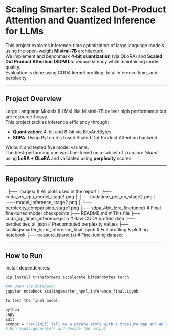# Scaling Smarter: Scaled Dot-Product Attention and Quantized Inference for LLMs

This project explores inference-time optimization of large language models using the open-weight **Mistral-7B** architecture.  
We implement and benchmark **4-bit quantization** (via QLoRA) and **Scaled Dot Product Attention (SDPA)** to reduce latency while maintaining model quality.  
Evaluation is done using CUDA kernel profiling, total inference time, and perplexity.

---

## Project Overview

Large Language Models (LLMs) like Mistral-7B deliver high performance but are resource-heavy.  
This project tackles inference efficiency through:

- **Quantization**: 4-bit and 8-bit via BitsAndBytes  
- **SDPA**: Using PyTorch's fused Scaled Dot Product Attention backend  

We built and tested five model variants.  
The best-performing one was fine-tuned on a subset of *Treasure Island* using **LoRA + QLoRA** and validated using **perplexity** scores.

---

## Repository Structure

.
├── images/ # All plots used in the report
│ ├── cuda_vrs_cpu_model_stage1.png
│ ├── cudatime_per_op_stage2.png
│ ├── model_inference_stage2.png
│ └── perplexity_comparision_stage1.png
├── sdpa_4bit_lora_finetuned/ # Final fine-tuned model checkpoints
├── README.md # This file
├── cuda_op_times_inference.json # Raw CUDA profiler data
├── perplexities_all.json # Precomputed perplexity values
├── scalingsmarter_hpml_inference_final.ipynb # Full profiling & plotting notebook
├── treasure_island.txt # Fine-tuning dataset


---

## How to Run

Install dependencies:
```bash
pip install transformers accelerate bitsandbytes torch

### Open the notebook:
jupyter notebook scalingsmarter_hpml_inference_final.ipynb

To test the final model:

python
Copy
Edit
prompt = "<s>[INST] Tell me a pirate story with a treasure map and an island. [/INST]"
# Run model.generate() and decode the output
